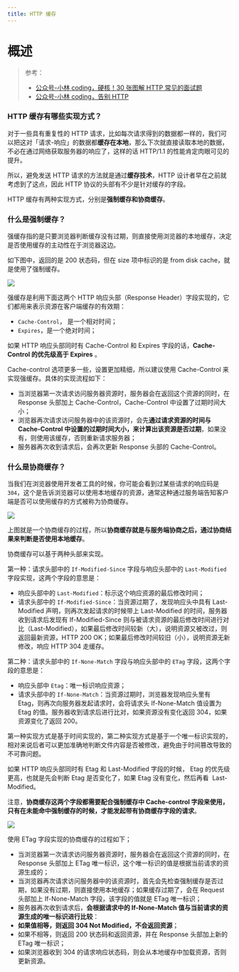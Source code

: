 ```yaml
---
title: HTTP 缓存
---
```


# 概述

> 参考：
>
> - [公众号-小林 coding，硬核！30 张图解 HTTP 常见的面试题](https://mp.weixin.qq.com/s/bUy220-ect00N4gnO0697A)
> - [公众号-小林 coding，告别 HTTP](https://mp.weixin.qq.com/s/fvvnQ3xI1nz-Ri3vBfG2lw)

### HTTP 缓存有哪些实现方式？

对于一些具有重复性的 HTTP 请求，比如每次请求得到的数据都一样的，我们可以把这对「请求-响应」的数据都**缓存在本地**，那么下次就直接读取本地的数据，不必在通过网络获取服务器的响应了，这样的话 HTTP/1.1 的性能肯定肉眼可见的提升。

所以，避免发送 HTTP 请求的方法就是通过**缓存技术**，HTTP 设计者早在之前就考虑到了这点，因此 HTTP 协议的头部有不少是针对缓存的字段。

HTTP 缓存有两种实现方式，分别是**强制缓存和协商缓存**。

### 什么是强制缓存？

强缓存指的是只要浏览器判断缓存没有过期，则直接使用浏览器的本地缓存，决定是否使用缓存的主动性在于浏览器这边。

如下图中，返回的是 200 状态码，但在 size 项中标识的是 from disk cache，就是使用了强制缓存。

![](https://notes-learning.oss-cn-beijing.aliyuncs.com/884948f1-0dd2-48b3-8dd0-41b261df0633/1649668520864-47bf15a0-854c-4725-ae4f-45751f99cf0f.png)

强缓存是利用下面这两个 HTTP 响应头部（Response Header）字段实现的，它们都用来表示资源在客户端缓存的有效期：

- `Cache-Control`， 是一个相对时间；
- `Expires`，是一个绝对时间；

如果 HTTP 响应头部同时有 Cache-Control 和 Expires 字段的话，**Cache-Control 的优先级高于 Expires** 。

Cache-control 选项更多一些，设置更加精细，所以建议使用 Cache-Control 来实现强缓存。具体的实现流程如下：

- 当浏览器第一次请求访问服务器资源时，服务器会在返回这个资源的同时，在 Response 头部加上 Cache-Control，Cache-Control 中设置了过期时间大小；
- 浏览器再次请求访问服务器中的该资源时，会先**通过请求资源的时间与 Cache-Control 中设置的过期时间大小，来计算出该资源是否过期**，如果没有，则使用该缓存，否则重新请求服务器；
- 服务器再次收到请求后，会再次更新 Response 头部的 Cache-Control。

### 什么是协商缓存？

当我们在浏览器使用开发者工具的时候，你可能会看到过某些请求的响应码是 `304`，这个是告诉浏览器可以使用本地缓存的资源，通常这种通过服务端告知客户端是否可以使用缓存的方式被称为协商缓存。

![](https://notes-learning.oss-cn-beijing.aliyuncs.com/884948f1-0dd2-48b3-8dd0-41b261df0633/1649668520944-8c9a8b13-8145-4ffc-9334-3d5eb46c4231.png)

上图就是一个协商缓存的过程，所以**协商缓存就是与服务端协商之后，通过协商结果来判断是否使用本地缓存**。

协商缓存可以基于两种头部来实现。

第一种：请求头部中的 `If-Modified-Since` 字段与响应头部中的 `Last-Modified` 字段实现，这两个字段的意思是：

- 响应头部中的 `Last-Modified`：标示这个响应资源的最后修改时间；
- 请求头部中的 `If-Modified-Since`：当资源过期了，发现响应头中具有 Last-Modified 声明，则再次发起请求的时候带上 Last-Modified 的时间，服务器收到请求后发现有 If-Modified-Since 则与被请求资源的最后修改时间进行对比（Last-Modified），如果最后修改时间较新（大），说明资源又被改过，则返回最新资源，HTTP 200 OK；如果最后修改时间较旧（小），说明资源无新修改，响应 HTTP 304 走缓存。

第二种：请求头部中的 `If-None-Match` 字段与响应头部中的 `ETag` 字段，这两个字段的意思是：

- 响应头部中 `Etag`：唯一标识响应资源；
- 请求头部中的 `If-None-Match`：当资源过期时，浏览器发现响应头里有 Etag，则再次向服务器发起请求时，会将请求头 If-None-Match 值设置为 Etag 的值。服务器收到请求后进行比对，如果资源没有变化返回 304，如果资源变化了返回 200。

第一种实现方式是基于时间实现的，第二种实现方式是基于一个唯一标识实现的，相对来说后者可以更加准确地判断文件内容是否被修改，避免由于时间篡改导致的不可靠问题。

如果 HTTP 响应头部同时有 Etag 和 Last-Modified 字段的时候， Etag 的优先级更高，也就是先会判断 Etag 是否变化了，如果 Etag 没有变化，然后再看  Last-Modified。

注意，**协商缓存这两个字段都需要配合强制缓存中 Cache-control 字段来使用，只有在未能命中强制缓存的时候，才能发起带有协商缓存字段的请求**。

![](https://notes-learning.oss-cn-beijing.aliyuncs.com/884948f1-0dd2-48b3-8dd0-41b261df0633/1649668520918-e343317a-4c73-4f3c-b059-fc656dab9631.png)

使用 ETag 字段实现的协商缓存的过程如下；

- 当浏览器第一次请求访问服务器资源时，服务器会在返回这个资源的同时，在 Response 头部加上 ETag 唯一标识，这个唯一标识的值是根据当前请求的资源生成的；
- 当浏览器再次请求访问服务器中的该资源时，首先会先检查强制缓存是否过期，如果没有过期，则直接使用本地缓存；如果缓存过期了，会在 Request 头部加上 If-None-Match 字段，该字段的值就是 ETag 唯一标识；
- 服务器再次收到请求后，**会根据请求中的 If-None-Match 值与当前请求的资源生成的唯一标识进行比较**：
- **如果值相等，则返回 304 Not Modified，不会返回资源**；
- 如果不相等，则返回 200 状态码和返回资源，并在 Response 头部加上新的 ETag 唯一标识；
- 如果浏览器收到 304 的请求响应状态码，则会从本地缓存中加载资源，否则更新资源。

### [](https://mp.weixin.qq.com/s/bUy220-ect00N4gnO0697A)
